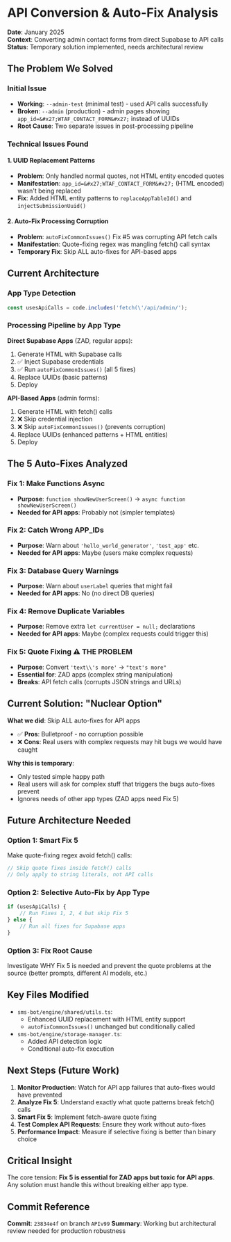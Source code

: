 # API Conversion & Auto-Fix Analysis

**Date**: January 2025  
**Context**: Converting admin contact forms from direct Supabase to API calls  
**Status**: Temporary solution implemented, needs architectural review

## The Problem We Solved

### Initial Issue
- **Working**: `--admin-test` (minimal test) - used API calls successfully
- **Broken**: `--admin` (production) - admin pages showing `app_id=&#x27;WTAF_CONTACT_FORM&#x27;` instead of UUIDs
- **Root Cause**: Two separate issues in post-processing pipeline

### Technical Issues Found

#### 1. UUID Replacement Patterns
- **Problem**: Only handled normal quotes, not HTML entity encoded quotes
- **Manifestation**: `app_id=&#x27;WTAF_CONTACT_FORM&#x27;` (HTML encoded) wasn't being replaced
- **Fix**: Added HTML entity patterns to `replaceAppTableId()` and `injectSubmissionUuid()`

#### 2. Auto-Fix Processing Corruption
- **Problem**: `autoFixCommonIssues()` Fix #5 was corrupting API fetch calls
- **Manifestation**: Quote-fixing regex was mangling fetch() call syntax
- **Temporary Fix**: Skip ALL auto-fixes for API-based apps

## Current Architecture

### App Type Detection
```javascript
const usesApiCalls = code.includes('fetch(\'/api/admin/');
```

### Processing Pipeline by App Type

**Direct Supabase Apps** (ZAD, regular apps):
1. Generate HTML with Supabase calls
2. ✅ Inject Supabase credentials 
3. ✅ Run `autoFixCommonIssues()` (all 5 fixes)
4. Replace UUIDs (basic patterns)
5. Deploy

**API-Based Apps** (admin forms):
1. Generate HTML with fetch() calls  
2. ❌ Skip credential injection
3. ❌ Skip `autoFixCommonIssues()` (prevents corruption)
4. Replace UUIDs (enhanced patterns + HTML entities)
5. Deploy

## The 5 Auto-Fixes Analyzed

### Fix 1: Make Functions Async
- **Purpose**: `function showNewUserScreen()` → `async function showNewUserScreen()`
- **Needed for API apps**: Probably not (simpler templates)

### Fix 2: Catch Wrong APP_IDs  
- **Purpose**: Warn about `'hello_world_generator'`, `'test_app'` etc.
- **Needed for API apps**: Maybe (users make complex requests)

### Fix 3: Database Query Warnings
- **Purpose**: Warn about `userLabel` queries that might fail
- **Needed for API apps**: No (no direct DB queries)

### Fix 4: Remove Duplicate Variables
- **Purpose**: Remove extra `let currentUser = null;` declarations
- **Needed for API apps**: Maybe (complex requests could trigger this)

### Fix 5: Quote Fixing ⚠️ THE PROBLEM
- **Purpose**: Convert `'text\\'s more'` → `"text's more"`
- **Essential for**: ZAD apps (complex string manipulation)
- **Breaks**: API fetch calls (corrupts JSON strings and URLs)

## Current Solution: "Nuclear Option"

**What we did**: Skip ALL auto-fixes for API apps
- ✅ **Pros**: Bulletproof - no corruption possible
- ❌ **Cons**: Real users with complex requests may hit bugs we would have caught

**Why this is temporary**: 
- Only tested simple happy path
- Real users will ask for complex stuff that triggers the bugs auto-fixes prevent
- Ignores needs of other app types (ZAD apps need Fix 5)

## Future Architecture Needed

### Option 1: Smart Fix 5
Make quote-fixing regex avoid fetch() calls:
```javascript
// Skip quote fixes inside fetch() calls
// Only apply to string literals, not API calls
```

### Option 2: Selective Auto-Fix by App Type
```javascript
if (usesApiCalls) {
    // Run Fixes 1, 2, 4 but skip Fix 5
} else {
    // Run all fixes for Supabase apps
}
```

### Option 3: Fix Root Cause
Investigate WHY Fix 5 is needed and prevent the quote problems at the source (better prompts, different AI models, etc.)

## Key Files Modified

- `sms-bot/engine/shared/utils.ts`: 
  - Enhanced UUID replacement with HTML entity support
  - `autoFixCommonIssues()` unchanged but conditionally called
- `sms-bot/engine/storage-manager.ts`:
  - Added API detection logic
  - Conditional auto-fix execution

## Next Steps (Future Work)

1. **Monitor Production**: Watch for API app failures that auto-fixes would have prevented
2. **Analyze Fix 5**: Understand exactly what quote patterns break fetch() calls  
3. **Smart Fix 5**: Implement fetch-aware quote fixing
4. **Test Complex API Requests**: Ensure they work without auto-fixes
5. **Performance Impact**: Measure if selective fixing is better than binary choice

## Critical Insight

The core tension: **Fix 5 is essential for ZAD apps but toxic for API apps**. Any solution must handle this without breaking either app type.

## Commit Reference

**Commit**: `23834e4f` on branch `APIv99`
**Summary**: Working but architectural review needed for production robustness 